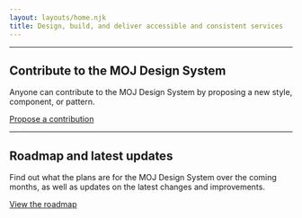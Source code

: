 ```yaml
---
layout: layouts/home.njk
title: Design, build, and deliver accessible and consistent services
---
```


---

## Contribute to the MOJ Design System

Anyone can contribute to the MOJ Design System by proposing a new style, component, or pattern.

[Propose a contribution](./community/contribute)

---

## Roadmap and latest updates

Find out what the plans are for the MOJ Design System over the coming months, as well as updates on the latest changes and improvements.

[View the roadmap](./community/roadmap)
